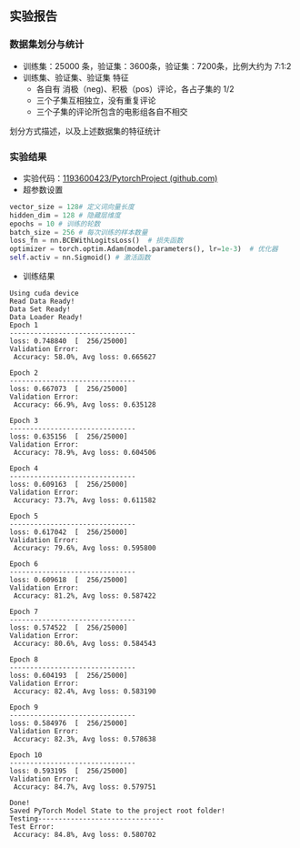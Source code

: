## 实验报告

### 数据集划分与统计

- 训练集：25000 条，验证集：3600条，验证集：7200条，比例大约为 7:1:2
- 训练集、验证集、验证集 特征
  - 各自有 消极（neg)、积极（pos）评论，各占子集的 1/2
  - 三个子集互相独立，没有重复评论
  - 三个子集的评论所包含的电影组各自不相交

划分方式描述，以及上述数据集的特征统计

### 实验结果

- 实验代码：[1193600423/PytorchProject (github.com)](https://github.com/1193600423/PytorchProject)
- 超参数设置

```python
vector_size = 128# 定义词向量长度
hidden_dim = 128 # 隐藏层维度
epochs = 10 # 训练的轮数
batch_size = 256 # 每次训练的样本数量
loss_fn = nn.BCEWithLogitsLoss()  # 损失函数
optimizer = torch.optim.Adam(model.parameters(), lr=1e-3)  # 优化器
self.activ = nn.Sigmoid() # 激活函数
```

- 训练结果

```
Using cuda device
Read Data Ready!
Data Set Ready!
Data Loader Ready!
Epoch 1
-------------------------------
loss: 0.748840  [  256/25000]
Validation Error: 
 Accuracy: 58.0%, Avg loss: 0.665627 

Epoch 2
-------------------------------
loss: 0.667073  [  256/25000]
Validation Error: 
 Accuracy: 66.9%, Avg loss: 0.635128 

Epoch 3
-------------------------------
loss: 0.635156  [  256/25000]
Validation Error: 
 Accuracy: 78.9%, Avg loss: 0.604506 

Epoch 4
-------------------------------
loss: 0.609163  [  256/25000]
Validation Error: 
 Accuracy: 73.7%, Avg loss: 0.611582 

Epoch 5
-------------------------------
loss: 0.617042  [  256/25000]
Validation Error: 
 Accuracy: 79.6%, Avg loss: 0.595800 

Epoch 6
-------------------------------
loss: 0.609618  [  256/25000]
Validation Error: 
 Accuracy: 81.2%, Avg loss: 0.587422 

Epoch 7
-------------------------------
loss: 0.574522  [  256/25000]
Validation Error: 
 Accuracy: 80.6%, Avg loss: 0.584543 

Epoch 8
-------------------------------
loss: 0.604193  [  256/25000]
Validation Error: 
 Accuracy: 82.4%, Avg loss: 0.583190 

Epoch 9
-------------------------------
loss: 0.584976  [  256/25000]
Validation Error: 
 Accuracy: 82.3%, Avg loss: 0.578638 

Epoch 10
-------------------------------
loss: 0.593195  [  256/25000]
Validation Error: 
 Accuracy: 84.7%, Avg loss: 0.579751 

Done!
Saved PyTorch Model State to the project root folder!
Testing-------------------------------
Test Error: 
 Accuracy: 84.8%, Avg loss: 0.580702 
```